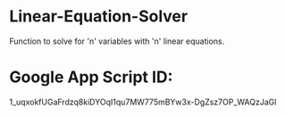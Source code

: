 # Linear-Equation-Solver
Function to solve for 'n' variables with 'n' linear equations. 

# Google App Script ID: 
1_uqxokfUGaFrdzq8kiDYOqI1qu7MW775mBYw3x-DgZsz7OP_WAQzJaGl
